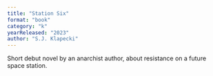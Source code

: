 ```yaml
---
title: "Station Six"
format: "book"
category: "k"
yearReleased: "2023"
author: "S.J. Klapecki"
---
```

Short debut novel by an anarchist author, about resistance on a future space station.
